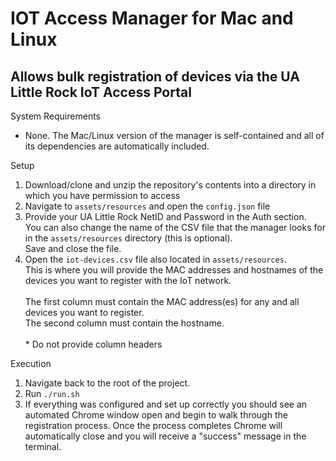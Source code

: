 # IOT Access Manager for Mac and Linux
Allows bulk registration of devices via the UA Little Rock IoT Access Portal
-

System Requirements
- None. The Mac/Linux version of the manager is self-contained and all of its dependencies are automatically included.

Setup
1. Download/clone and unzip the repository's contents into a directory in which you have permission to access
2. Navigate to <code>assets/resources</code> and open the <code>config.json</code> file
3. Provide your UA Little Rock NetID and Password in the Auth section.<br>You can also change the name of the CSV file that the manager looks for in the <code>assets/resources</code> directory (this is optional).<br>Save and close the file.
4. Open the <code>iot-devices.csv</code> file also located in <code>assets/resources</code>.<br>This is where you will provide the MAC addresses and hostnames of the devices you want to register with the IoT network.<br><br>The first column must contain the MAC address(es) for any and all devices you want to register.<br>The second column must contain the hostname.<br><br>* Do not provide column headers

Execution
1. Navigate back to the root of the project.
2. Run <code>./run.sh</code>
3. If everything was configured and set up correctly you should see an automated Chrome window open and begin to walk through the registration process. Once the process completes Chrome will automatically close and you will receive a "success" message in the terminal.
